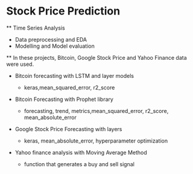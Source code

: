 # Stock Price Prediction


** Time Series Analysis
* Data preprocessing and EDA
* Modelling and Model evaluation

** In these projects, Bitcoin, Google Stock Price and Yahoo Finance data were used.

* Bitcoin forecasting with LSTM and layer models
    * keras,mean_squared_error, r2_score

* Bitcoin Forecasting with Prophet library
    * forecasting, trend, metrics,mean_squared_error, r2_score, mean_absolute_error

* Google Stock Price Forecasting with layers
    * keras, mean_absolute_error, hyperparameter optimization
   
* Yahoo finance analysis with Moving Average Method
    * function that generates a buy and sell signal
